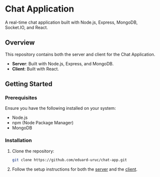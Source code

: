 # Chat Application

A real-time chat application built with Node.js, Express, MongoDB, Socket.IO, and React.

## Overview

This repository contains both the server and client for the Chat Application.

- **Server**: Built with Node.js, Express, and MongoDB.
- **Client**: Built with React.

## Getting Started

### Prerequisites

Ensure you have the following installed on your system:

- Node.js
- npm (Node Package Manager)
- MongoDB

### Installation

1. Clone the repository:

   ```bash
   git clone https://github.com/eduard-uruc/chat-app.git
   ```

2. Follow the setup instructions for both the [server](./server/README.md) and the [client](./client/README.md).
